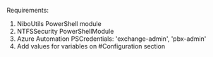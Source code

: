 Requirements:

1. NiboUtils PowerShell module
2. NTFSSecurity PowerShellModule
3. Azure Automation PSCredentials: 'exchange-admin', 'pbx-admin'
4. Add values for variables on #Configuration section
